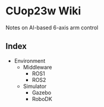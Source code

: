 # CUop23w Wiki
Notes on AI-based 6-axis arm control

## Index
- Environment
    - Middleware
        - ROS1
        - ROS2
    - Simulator
        - Gazebo
        - RoboDK